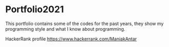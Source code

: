 # Portfolio2021

This portfolio contains some of the codes for the past years, they show my programming style and what I know about programming.

HackerRank profile
https://www.hackerrank.com/ManiakAntar
